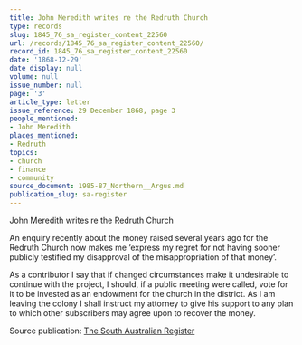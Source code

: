 ```yaml
---
title: John Meredith writes re the Redruth Church
type: records
slug: 1845_76_sa_register_content_22560
url: /records/1845_76_sa_register_content_22560/
record_id: 1845_76_sa_register_content_22560
date: '1868-12-29'
date_display: null
volume: null
issue_number: null
page: '3'
article_type: letter
issue_reference: 29 December 1868, page 3
people_mentioned:
- John Meredith
places_mentioned:
- Redruth
topics:
- church
- finance
- community
source_document: 1985-87_Northern__Argus.md
publication_slug: sa-register
---
```


John Meredith writes re the Redruth Church

An enquiry recently about the money raised several years ago for the Redruth Church now makes me ‘express my regret for not having sooner publicly testified my disapproval of the misappropriation of that money’.

As a contributor I say that if changed circumstances make it undesirable to continue with the project, I should, if a public meeting were called, vote for it to be invested as an endowment for the church in the district.  As I am leaving the colony I shall instruct my attorney to give his support to any plan to which other subscribers may agree upon to recover the money.

Source publication: [The South Australian Register](/publications/sa-register/)
